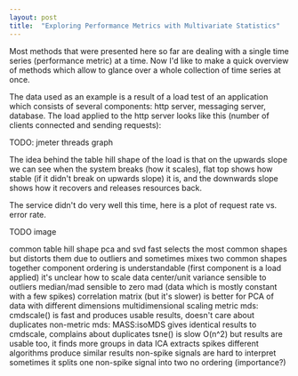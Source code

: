 ```yaml
---
layout: post
title:  "Exploring Performance Metrics with Multivariate Statistics"
---
```


Most methods that were presented here so far are dealing with a single time series (performance metric) at a time. Now I'd like to make a quick overview of methods which allow to glance over a whole collection of time series at once.

The data used as an example is a result of a load test of an application which consists of several components: http server, messaging server, database. The load applied to the http server looks like this (number of clients connected and sending requests):

TODO: jmeter threads graph

The idea behind the table hill shape of the load is that on the upwards slope we can see when the system breaks (how it scales), flat top shows how stable (if it didn't break on upwards slope) it is, and the downwards slope shows how it recovers and releases resources back.

The service didn't do very well this time, here is a plot of request rate vs. error rate.

TODO image


common table hill shape
pca and svd
    fast 
    selects the most common shapes but distorts them due to outliers and sometimes mixes two common shapes together
    component ordering is understandable (first component is a load applied)
    it's unclear how to scale data
        center/unit variance sensible to outliers
        median/mad sensible to zero mad (data which is mostly constant with a few spikes)
    correlation matrix (but it's slower) is better for PCA of data with different dimensions
multidimensional scaling
    metric mds: cmdscale() is fast and produces usable results, doesn't care about duplicates
    non-metric mds: MASS:isoMDS gives identical results to cmdscale, complains about duplicates
tsne() is slow O(n^2) but results are usable too, it finds more groups in data
ICA
    extracts spikes
    different algorithms produce similar results
    non-spike signals are hard to interpret
    sometimes it splits one non-spike signal into two
    no ordering (importance?)
